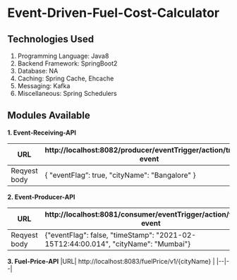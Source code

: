 # Event-Driven-Fuel-Cost-Calculator

## Technologies Used

 1. Programming Language: Java8
 2. Backend Framework: SpringBoot2
 3. Database: NA
 4. Caching: Spring Cache, Ehcache
 5. Messaging: Kafka
 6. Miscellaneous: Spring Schedulers

## Modules Available
 **1. **Event-Receiving-API****
 
|URL| http://localhost:8082/producer/eventTrigger/action/trigger-event |
|--|--|
|Reqyest body | {  "eventFlag”: true, "cityName": "Bangalore" }  |

 **2. **Event-Producer-API****
 
|URL| http://localhost:8081/consumer/eventTrigger/action/trigger-event |
|--|--|
|Reqyest body | {"eventFlag": false, "timeStamp": "2021-02-15T12:44:00.014", "cityName": "Mumbai"}  |

 **3. Fuel-Price-API**
|URL| http://localhost:8083/fuelPrice/v1/{cityName} |
|--|--|
